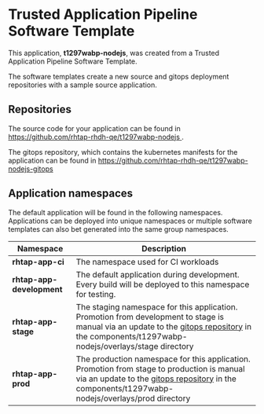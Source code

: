 # Trusted Application Pipeline Software Template

This application, **t1297wabp-nodejs**, was created from a Trusted Application Pipeline Software Template.

The software templates create a new source and gitops deployment repositories with a sample source application. 

## Repositories

The source code for your application can be found in [https://github.com/rhtap-rhdh-qe/t1297wabp-nodejs ](https://github.com/rhtap-rhdh-qe/t1297wabp-nodejs ).
 
The gitops repository, which contains the kubernetes manifests for the application can be found in 
[https://github.com/rhtap-rhdh-qe/t1297wabp-nodejs-gitops ](https://github.com/rhtap-rhdh-qe/t1297wabp-nodejs-gitops ) 

## Application namespaces 

The default application will be found in the following namespaces. Applications can be deployed into unique namespaces or multiple software templates can also bet generated into the same group namespaces.  

|  Namespace   |  Description   |  
| -------- | -------- |
| **rhtap-app-ci** | The namespace used for CI workloads |
| **rhtap-app-development** | The default application during development. Every build will be deployed to this namespace for testing. |
| **rhtap-app-stage** | The staging namespace for this application. Promotion from development to stage is manual via an update to the [gitops repository](https://github.com/rhtap-rhdh-qe/t1297wabp-nodejs-gitops ) in the components/t1297wabp-nodejs/overlays/stage directory |
| **rhtap-app-prod** | The production namespace for this application. Promotion from stage to production is manual via an update to the [gitops repository](https://github.com/rhtap-rhdh-qe/t1297wabp-nodejs-gitops ) in the components/t1297wabp-nodejs/overlays/prod directory |